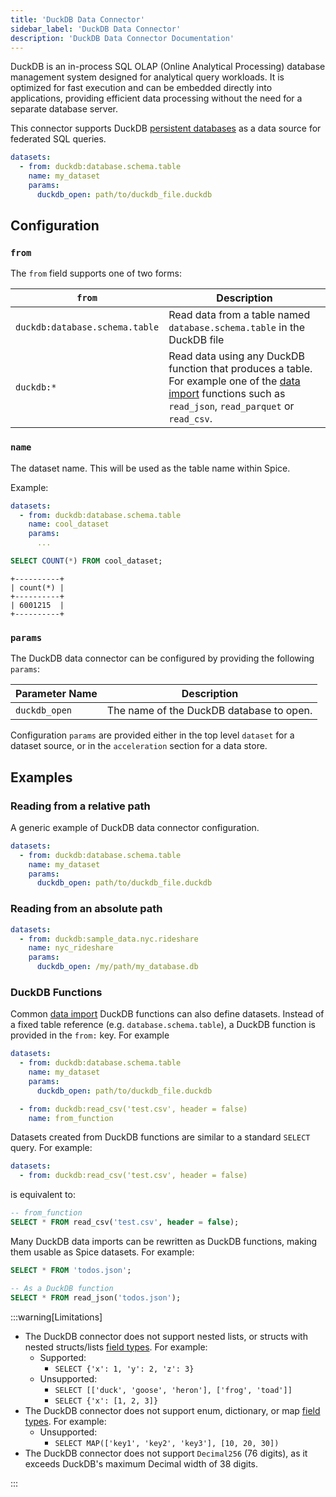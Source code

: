```yaml
---
title: 'DuckDB Data Connector'
sidebar_label: 'DuckDB Data Connector'
description: 'DuckDB Data Connector Documentation'
---
```


DuckDB is an in-process SQL OLAP (Online Analytical Processing) database management system designed for analytical query workloads. It is optimized for fast execution and can be embedded directly into applications, providing efficient data processing without the need for a separate database server.

This connector supports DuckDB [persistent databases](https://duckdb.org/docs/connect/overview#persistent-database) as a data source for federated SQL queries.

```yaml
datasets:
  - from: duckdb:database.schema.table
    name: my_dataset
    params:
      duckdb_open: path/to/duckdb_file.duckdb
```

## Configuration

### `from`

The `from` field supports one of two forms:

| `from`                         | Description                                                                                                                                                                                          |
| ------------------------------ | ---------------------------------------------------------------------------------------------------------------------------------------------------------------------------------------------------- |
| `duckdb:database.schema.table` | Read data from a table named `database.schema.table` in the DuckDB file                                                                                                                              |
| `duckdb:*`                     | Read data using any DuckDB function that produces a table. For example one of the [data import](https://duckdb.org/docs/data/overview) functions such as `read_json`, `read_parquet` or `read_csv`. |

### `name`

The dataset name. This will be used as the table name within Spice.

Example:
```yaml
datasets:
  - from: duckdb:database.schema.table
    name: cool_dataset
    params:
      ...
```

```sql
SELECT COUNT(*) FROM cool_dataset;
```

```shell
+----------+
| count(*) |
+----------+
| 6001215  |
+----------+
```

### `params`

The DuckDB data connector can be configured by providing the following `params`:

| Parameter Name | Description                                        |
| -------------- | -------------------------------------------------- |
| `duckdb_open`  | The name of the DuckDB database to open. |

Configuration `params` are provided either in the top level `dataset` for a dataset source, or in the `acceleration` section for a data store.

## Examples

### Reading from a relative path

A generic example of DuckDB data connector configuration.

```yaml
datasets:
  - from: duckdb:database.schema.table
    name: my_dataset
    params:
      duckdb_open: path/to/duckdb_file.duckdb
```

### Reading from an absolute path

```yaml
datasets:
  - from: duckdb:sample_data.nyc.rideshare
    name: nyc_rideshare
    params:
      duckdb_open: /my/path/my_database.db
```

### DuckDB Functions

Common [data import](https://duckdb.org/docs/data/overview) DuckDB functions can also define datasets. Instead of a fixed table reference (e.g. `database.schema.table`), a DuckDB function is provided in the `from:` key. For example

```yaml
datasets:
  - from: duckdb:database.schema.table
    name: my_dataset
    params:
      duckdb_open: path/to/duckdb_file.duckdb

  - from: duckdb:read_csv('test.csv', header = false)
    name: from_function
```

Datasets created from DuckDB functions are similar to a standard `SELECT` query. For example:

```yaml
datasets:
  - from: duckdb:read_csv('test.csv', header = false)
```

is equivalent to:

```sql
-- from_function
SELECT * FROM read_csv('test.csv', header = false);
```

Many DuckDB data imports can be rewritten as DuckDB functions, making them usable as Spice datasets. For example:

```sql
SELECT * FROM 'todos.json';

-- As a DuckDB function
SELECT * FROM read_json('todos.json');
```

:::warning[Limitations]

- The DuckDB connector does not support nested lists, or structs with nested structs/lists [field types](https://duckdb.org/docs/sql/data_types/overview). For example:
  - Supported:
    - `SELECT {'x': 1, 'y': 2, 'z': 3}`
  - Unsupported:
    - `SELECT [['duck', 'goose', 'heron'], ['frog', 'toad']]`
    - `SELECT {'x': [1, 2, 3]}`
- The DuckDB connector does not support enum, dictionary, or map [field types](https://duckdb.org/docs/sql/data_types/overview). For example:
  - Unsupported:
    - `SELECT MAP(['key1', 'key2', 'key3'], [10, 20, 30])`
- The DuckDB connector does not support `Decimal256` (76 digits), as it exceeds DuckDB's maximum Decimal width of 38 digits.

:::
